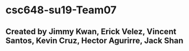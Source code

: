 # csc648-su19-Team07

## Created by Jimmy Kwan, Erick Velez, Vincent Santos, Kevin Cruz, Hector Agurirre, Jack Shan
